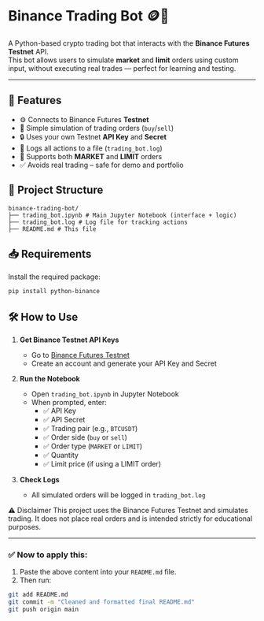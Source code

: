 # Binance Trading Bot 🪙🤖

A Python-based crypto trading bot that interacts with the **Binance Futures Testnet** API.  
This bot allows users to simulate **market** and **limit** orders using custom input, without executing real trades — perfect for learning and testing.

---

## 📌 Features

- ⚙️ Connects to Binance Futures **Testnet**
- 🧠 Simple simulation of trading orders (`buy`/`sell`)
- 🔒 Uses your own Testnet **API Key** and **Secret**
- 📄 Logs all actions to a file (`trading_bot.log`)
- 🔁 Supports both **MARKET** and **LIMIT** orders
- ✅ Avoids real trading – safe for demo and portfolio



## 🚀 Project Structure
```
binance-trading-bot/
├── trading_bot.ipynb # Main Jupyter Notebook (interface + logic)
├── trading_bot.log # Log file for tracking actions
├── README.md # This file
```


## 📥 Requirements

Install the required package:

```bash
pip install python-binance
```

## 🛠️ How to Use

1. **Get Binance Testnet API Keys**
   - Go to [Binance Futures Testnet](https://testnet.binancefuture.com/)
   - Create an account and generate your API Key and Secret

2. **Run the Notebook**
   - Open `trading_bot.ipynb` in Jupyter Notebook
   - When prompted, enter:
     - ✅ API Key  
     - ✅ API Secret  
     - ✅ Trading pair (e.g., `BTCUSDT`)  
     - ✅ Order side (`buy` or `sell`)  
     - ✅ Order type (`MARKET` or `LIMIT`)  
     - ✅ Quantity  
     - ✅ Limit price (if using a LIMIT order)

3. **Check Logs**
   - All simulated orders will be logged in `trading_bot.log`

⚠️ Disclaimer
This project uses the Binance Futures Testnet and simulates trading.
It does not place real orders and is intended strictly for educational purposes.


---

### ✅ Now to apply this:
1. Paste the above content into your `README.md` file.
2. Then run:

```bash
git add README.md
git commit -m "Cleaned and formatted final README.md"
git push origin main

